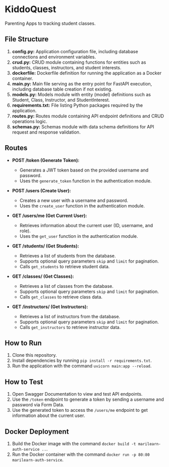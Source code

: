 # KiddoQuest

Parenting Apps to tracking student classes.


## File Structure
1. **config.py:** Application configuration file, including database connections and environment variables.
2. **crud.py:** CRUD module containing functions for entities such as students, classes, instructors, and student interests.
3. **dockerfile:** Dockerfile definition for running the application as a Docker container.
4. **main.py:** Main file serving as the entry point for FastAPI execution, including database table creation if not existing.
5. **models.py:** Models module with entity (model) definitions such as Student, Class, Instructor, and StudentInterest.
6. **requirements.txt:** File listing Python packages required by the application.
7. **routes.py:** Routes module containing API endpoint definitions and CRUD operations logic.
8. **schemas.py:** Schemas module with data schema definitions for API request and response validation.

## Routes
- **POST /token (Generate Token):**
  - Generates a JWT token based on the provided username and password.
  - Uses the `generate_token` function in the authentication module.

- **POST /users (Create User):**
  - Creates a new user with a username and password.
  - Uses the `create_user` function in the authentication module.

- **GET /users/me (Get Current User):**
  - Retrieves information about the current user (ID, username, and role).
  - Uses the `get_user` function in the authentication module.

- **GET /students/ (Get Students):**
  - Retrieves a list of students from the database.
  - Supports optional query parameters `skip` and `limit` for pagination.
  - Calls `get_students` to retrieve student data.

- **GET /classes/ (Get Classes):**
  - Retrieves a list of classes from the database.
  - Supports optional query parameters `skip` and `limit` for pagination.
  - Calls `get_classes` to retrieve class data.

- **GET /instructors/ (Get Instructors):**
  - Retrieves a list of instructors from the database.
  - Supports optional query parameters `skip` and `limit` for pagination.
  - Calls `get_instructors` to retrieve instructor data.

## How to Run
1. Clone this repository.
2. Install dependencies by running `pip install -r requirements.txt`.
3. Run the application with the command `uvicorn main:app --reload`.

## How to Test
1. Open Swagger Documentation to view and test API endpoints.
2. Use the `/token` endpoint to generate a token by sending a username and password via Form Data.
3. Use the generated token to access the `/users/me` endpoint to get information about the current user.

## Docker Deployment
1. Build the Docker image with the command `docker build -t marilearn-auth-service ..`.
2. Run the Docker container with the command `docker run -p 80:80 marilearn-auth-service`.
